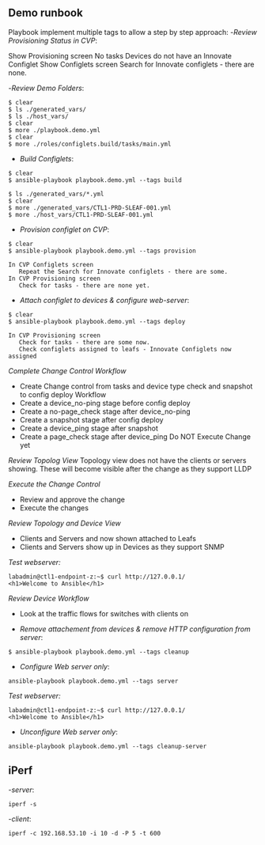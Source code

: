 ## Demo runbook

Playbook implement multiple tags to allow a step by step approach:
-_Review Provisioning Status in CVP_:

Show Provisioning screen
   No tasks
   Devices do not have an Innovate Configlet
Show Configlets screen
   Search for Innovate configlets - there are none.

-_Review Demo Folders_:
```shell
$ clear
$ ls ./generated_vars/
$ ls ./host_vars/
$ clear
$ more ./playbook.demo.yml
$ clear
$ more ./roles/configlets.build/tasks/main.yml
```
- _Build Configlets_:
```shell
$ clear
$ ansible-playbook playbook.demo.yml --tags build

$ ls ./generated_vars/*.yml
$ clear
$ more ./generated_vars/CTL1-PRD-SLEAF-001.yml
$ more ./host_vars/CTL1-PRD-SLEAF-001.yml
```

- _Provision configlet on CVP_:
```shell
$ clear
$ ansible-playbook playbook.demo.yml --tags provision

In CVP Configlets screen
   Repeat the Search for Innovate configlets - there are some.
In CVP Provisioning screen
   Check for tasks - there are none yet.
```

- _Attach configlet to devices & configure web-server_:
```shell
$ clear
$ ansible-playbook playbook.demo.yml --tags deploy

In CVP Provisioning screen
   Check for tasks - there are some now.
   Check configlets assigned to leafs - Innovate Configlets now assigned
```

_Complete Change Control Workflow_
- Create Change control from tasks
   and device type check and snapshot to config deploy Workflow
- Create a device_no-ping stage before config deploy
- Create a no-page_check stage after device_no-ping
- Create a snapshot stage after config deploy
- Create a device_ping stage after snapshot
- Create a page_check stage after device_ping
Do NOT Execute Change yet

_Review Topolog View_
Topology view does not have the clients or servers showing.
These will become visible after the change as they support LLDP

_Execute the Change Control_
- Review and approve the change
- Execute the changes

_Review Topology and Device View_
- Clients and Servers and now shown attached to Leafs
- Clients and Servers show up in Devices as they support SNMP

_Test webserver:_

```shell
labadmin@ctl1-endpoint-z:~$ curl http://127.0.0.1/
<h1>Welcome to Ansible</h1>
```

_Review Device Workflow_
- Look at the traffic flows for switches with clients on

- _Remove attachement from devices & remove HTTP configuration from server_:
```shell
$ ansible-playbook playbook.demo.yml --tags cleanup
```

- _Configure Web server only_:

```shell
ansible-playbook playbook.demo.yml --tags server
```

_Test webserver:_

```shell
labadmin@ctl1-endpoint-z:~$ curl http://127.0.0.1/
<h1>Welcome to Ansible</h1>
```

- _Unconfigure Web server only_:

```shell
ansible-playbook playbook.demo.yml --tags cleanup-server
```

## iPerf

-_server_:
```
iperf -s
```

-_client_:
```
iperf -c 192.168.53.10 -i 10 -d -P 5 -t 600
```
